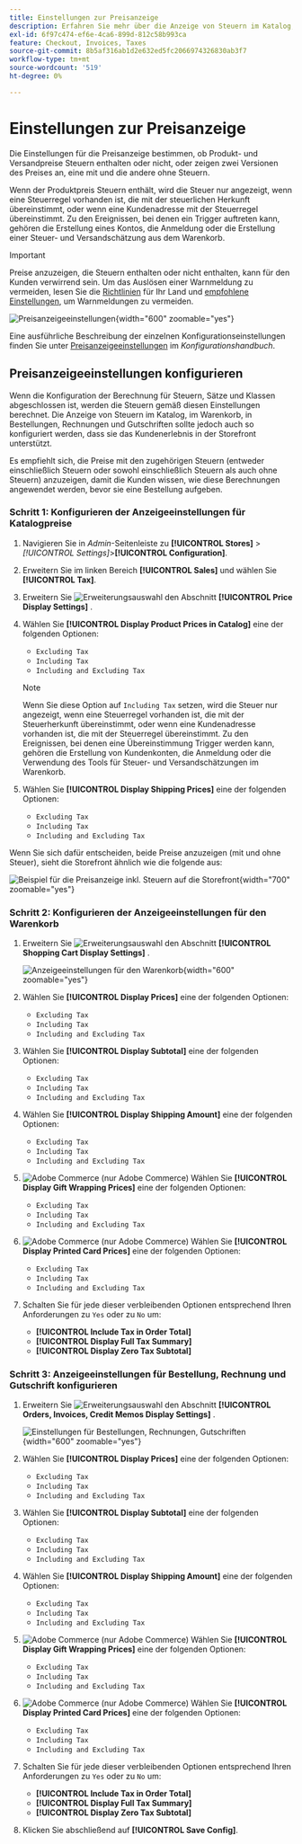 ```yaml
---
title: Einstellungen zur Preisanzeige
description: Erfahren Sie mehr über die Anzeige von Steuern im Katalog, im Warenkorb, in Bestellungen, Rechnungen und Gutschriften, die das Kundenkauferlebnis unterstützen.
exl-id: 6f97c474-ef6e-4ca6-899d-812c58b993ca
feature: Checkout, Invoices, Taxes
source-git-commit: 8b5af316ab1d2e632ed5fc2066974326830ab3f7
workflow-type: tm+mt
source-wordcount: '519'
ht-degree: 0%

---
```


# Einstellungen zur Preisanzeige

Die Einstellungen für die Preisanzeige bestimmen, ob Produkt- und Versandpreise Steuern enthalten oder nicht, oder zeigen zwei Versionen des Preises an, eine mit und die andere ohne Steuern.

Wenn der Produktpreis Steuern enthält, wird die Steuer nur angezeigt, wenn eine Steuerregel vorhanden ist, die mit der steuerlichen Herkunft übereinstimmt, oder wenn eine Kundenadresse mit der Steuerregel übereinstimmt. Zu den Ereignissen, bei denen ein Trigger auftreten kann, gehören die Erstellung eines Kontos, die Anmeldung oder die Erstellung einer Steuer- und Versandschätzung aus dem Warenkorb.

>[!IMPORTANT]
>
>Preise anzuzeigen, die Steuern enthalten oder nicht enthalten, kann für den Kunden verwirrend sein. Um das Auslösen einer Warnmeldung zu vermeiden, lesen Sie die [Richtlinien](international-tax-guidelines.md) für Ihr Land und [empfohlene Einstellungen](taxes.md#warning-messages), um Warnmeldungen zu vermeiden.

![Preisanzeigeeinstellungen](../configuration-reference/sales/assets/tax-price-display-settings.png){width="600" zoomable="yes"}

Eine ausführliche Beschreibung der einzelnen Konfigurationseinstellungen finden Sie unter [Preisanzeigeeinstellungen](../configuration-reference/sales/tax.md#price-display-settings) im _Konfigurationshandbuch_.

## Preisanzeigeeinstellungen konfigurieren

Wenn die Konfiguration der Berechnung für Steuern, Sätze und Klassen abgeschlossen ist, werden die Steuern gemäß diesen Einstellungen berechnet. Die Anzeige von Steuern im Katalog, im Warenkorb, in Bestellungen, Rechnungen und Gutschriften sollte jedoch auch so konfiguriert werden, dass sie das Kundenerlebnis in der Storefront unterstützt.

Es empfiehlt sich, die Preise mit den zugehörigen Steuern (entweder einschließlich Steuern oder sowohl einschließlich Steuern als auch ohne Steuern) anzuzeigen, damit die Kunden wissen, wie diese Berechnungen angewendet werden, bevor sie eine Bestellung aufgeben.

### Schritt 1: Konfigurieren der Anzeigeeinstellungen für Katalogpreise

1. Navigieren Sie in _Admin_-Seitenleiste zu **[!UICONTROL Stores]** > _[!UICONTROL Settings]_>**[!UICONTROL Configuration]**.

1. Erweitern Sie im linken Bereich **[!UICONTROL Sales]** und wählen Sie **[!UICONTROL Tax]**.

1. Erweitern Sie ![Erweiterungsauswahl](../assets/icon-display-expand.png) den Abschnitt **[!UICONTROL Price Display Settings]** .

1. Wählen Sie **[!UICONTROL Display Product Prices in Catalog]** eine der folgenden Optionen:

   - `Excluding Tax`
   - `Including Tax`
   - `Including and Excluding Tax`

   >[!NOTE]
   >
   >Wenn Sie diese Option auf `Including Tax` setzen, wird die Steuer nur angezeigt, wenn eine Steuerregel vorhanden ist, die mit der Steuerherkunft übereinstimmt, oder wenn eine Kundenadresse vorhanden ist, die mit der Steuerregel übereinstimmt. Zu den Ereignissen, bei denen eine Übereinstimmung Trigger werden kann, gehören die Erstellung von Kundenkonten, die Anmeldung oder die Verwendung des Tools für Steuer- und Versandschätzungen im Warenkorb.

1. Wählen Sie **[!UICONTROL Display Shipping Prices]** eine der folgenden Optionen:

   - `Excluding Tax`
   - `Including Tax`
   - `Including and Excluding Tax`

Wenn Sie sich dafür entscheiden, beide Preise anzuzeigen (mit und ohne Steuer), sieht die Storefront ähnlich wie die folgende aus:

![Beispiel für die Preisanzeige inkl. Steuern auf die Storefront](./assets/catalog-prices-tax.png){width="700" zoomable="yes"}

### Schritt 2: Konfigurieren der Anzeigeeinstellungen für den Warenkorb

1. Erweitern Sie ![Erweiterungsauswahl](../assets/icon-display-expand.png) den Abschnitt **[!UICONTROL Shopping Cart Display Settings]** .

   ![Anzeigeeinstellungen für den Warenkorb](../configuration-reference/sales/assets/tax-shopping-cart-display-settings.png){width="600" zoomable="yes"}

1. Wählen Sie **[!UICONTROL Display Prices]** eine der folgenden Optionen:

   - `Excluding Tax`
   - `Including Tax`
   - `Including and Excluding Tax`

1. Wählen Sie **[!UICONTROL Display Subtotal]** eine der folgenden Optionen:

   - `Excluding Tax`
   - `Including Tax`
   - `Including and Excluding Tax`

1. Wählen Sie **[!UICONTROL Display Shipping Amount]** eine der folgenden Optionen:

   - `Excluding Tax`
   - `Including Tax`
   - `Including and Excluding Tax`

1. ![Adobe Commerce](../assets/adobe-logo.svg) (nur Adobe Commerce) Wählen Sie **[!UICONTROL Display Gift Wrapping Prices]** eine der folgenden Optionen:

   - `Excluding Tax`
   - `Including Tax`
   - `Including and Excluding Tax`

1. ![Adobe Commerce](../assets/adobe-logo.svg) (nur Adobe Commerce) Wählen Sie **[!UICONTROL Display Printed Card Prices]** eine der folgenden Optionen:

   - `Excluding Tax`
   - `Including Tax`
   - `Including and Excluding Tax`

1. Schalten Sie für jede dieser verbleibenden Optionen entsprechend Ihren Anforderungen zu `Yes` oder zu `No` um:

   - **[!UICONTROL Include Tax in Order Total]**
   - **[!UICONTROL Display Full Tax Summary]**
   - **[!UICONTROL Display Zero Tax Subtotal]**

### Schritt 3: Anzeigeeinstellungen für Bestellung, Rechnung und Gutschrift konfigurieren

1. Erweitern Sie ![Erweiterungsauswahl](../assets/icon-display-expand.png) den Abschnitt **[!UICONTROL Orders, Invoices, Credit Memos Display Settings]** .

   ![Einstellungen für Bestellungen, Rechnungen, Gutschriften](../configuration-reference/sales/assets/tax-orders-invoices-credit-memos-display-settings.png){width="600" zoomable="yes"}

1. Wählen Sie **[!UICONTROL Display Prices]** eine der folgenden Optionen:

   - `Excluding Tax`
   - `Including Tax`
   - `Including and Excluding Tax`

1. Wählen Sie **[!UICONTROL Display Subtotal]** eine der folgenden Optionen:

   - `Excluding Tax`
   - `Including Tax`
   - `Including and Excluding Tax`

1. Wählen Sie **[!UICONTROL Display Shipping Amount]** eine der folgenden Optionen:

   - `Excluding Tax`
   - `Including Tax`
   - `Including and Excluding Tax`

1. ![Adobe Commerce](../assets/adobe-logo.svg) (nur Adobe Commerce) Wählen Sie **[!UICONTROL Display Gift Wrapping Prices]** eine der folgenden Optionen:

   - `Excluding Tax`
   - `Including Tax`
   - `Including and Excluding Tax`

1. ![Adobe Commerce](../assets/adobe-logo.svg) (nur Adobe Commerce) Wählen Sie **[!UICONTROL Display Printed Card Prices]** eine der folgenden Optionen:

   - `Excluding Tax`
   - `Including Tax`
   - `Including and Excluding Tax`

1. Schalten Sie für jede dieser verbleibenden Optionen entsprechend Ihren Anforderungen zu `Yes` oder zu `No` um:

   - **[!UICONTROL Include Tax in Order Total]**
   - **[!UICONTROL Display Full Tax Summary]**
   - **[!UICONTROL Display Zero Tax Subtotal]**

1. Klicken Sie abschließend auf **[!UICONTROL Save Config]**.
